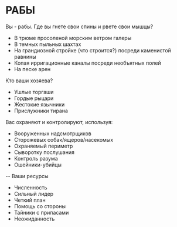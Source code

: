 # РАБЫ

Вы - рабы. Где вы гнете свои спины и рвете свои мышцы?

- В трюме просоленой морским ветром галеры
- В темных пыльных шахтах
- На грандиозной стройке (что строится?) посреди каменистой равнины
- Копая ирригационные каналы посреди необъятных полей
- На песке арен

Кто ваши хозяева?

- Ушлые торгаши
- Гордые рыцари
- Жестокие язычники
- Прислужники тирана

Вас охраняют и контролируют, используя:

- Вооруженных надсмотрщиков
- Сторожевых собак/ящеров/насекомых
- Охраняемый периметр
- Сыворотку послушания
- Контроль разума
- Ошейники-убийцы

-- Ваши ресурсы

- Численность
- Сильный лидер
- Четкий план
- Помощь со стороны
- Тайники с припасами
- Неожиданность